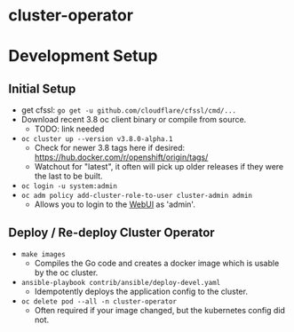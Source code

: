 # cluster-operator

# Development Setup

## Initial Setup

  * get cfssl: `go get -u github.com/cloudflare/cfssl/cmd/...`
  * Download recent 3.8 oc client binary or compile from source.
    * TODO: link needed
  * `oc cluster up --version v3.8.0-alpha.1`
    * Check for newer 3.8 tags here if desired: https://hub.docker.com/r/openshift/origin/tags/
    * Watchout for "latest", it often will pick up older releases if they were the last to be built.
  * `oc login -u system:admin`
  * `oc adm policy add-cluster-role-to-user cluster-admin admin`
    * Allows you to login to the [WebUI](https://localhost:8443) as 'admin'.

## Deploy / Re-deploy Cluster Operator
  * `make images`
    * Compiles the Go code and creates a docker image which is usable by the oc cluster.
  * `ansible-playbook contrib/ansible/deploy-devel.yaml`
    * Idempotently deploys the application config to the cluster.
  * `oc delete pod --all -n cluster-operator`
    * Often required if your image changed, but the kubernetes config did not.

